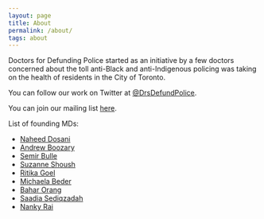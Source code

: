 ```yaml
---
layout: page
title: About
permalink: /about/
tags: about
---
```


Doctors for Defunding Police started as an initiative by a few doctors concerned about the toll anti-Black and anti-Indigenous policing was taking on the health of residents in the City of Toronto.

You can follow our work on Twitter at [@DrsDefundPolice](https://twitter.com/DrsDefundPolice).

You can join our mailing list [here](https://docs.google.com/forms/d/e/1FAIpQLSe-o_MTgKmGhzapEKSbk1dYc-LHvhWknGppCtmMzi1ahajpOA/viewform?vc=0&c=0&w=1&flr=0). 

List of founding MDs:

- [Naheed Dosani](https://twitter.com/NaheedD)
- [Andrew Boozary](https://twitter.com/drandrewb)
- [Semir Bulle](https://twitter.com/SemirBulle)
- [Suzanne Shoush](https://www.dfcm.utoronto.ca/news/first-indigenous-health-lead-part-department%E2%80%99s-response-truth-and-reconciliation-commission)
- [Ritika Goel](https://twitter.com/RitikaGoelTO)
- [Michaela Beder](https://twitter.com/Michaela416)
- [Bahar Orang](https://twitter.com/bharohh)
- [Saadia Sediqzadah](https://twitter.com/saadia_sediq)
- [Nanky Rai](https://twitter.com/NankyRai)
